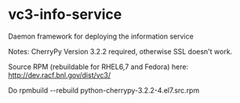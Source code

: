 # vc3-info-service
Daemon framework for deploying the information service

Notes: CherryPy Version 3.2.2 required, otherwise SSL doesn't work. 

Source RPM (rebuildable for RHEL6,7 and Fedora) here:
  http://dev.racf.bnl.gov/dist/vc3/

Do rpmbuild --rebuild python-cherrypy-3.2.2-4.el7.src.rpm